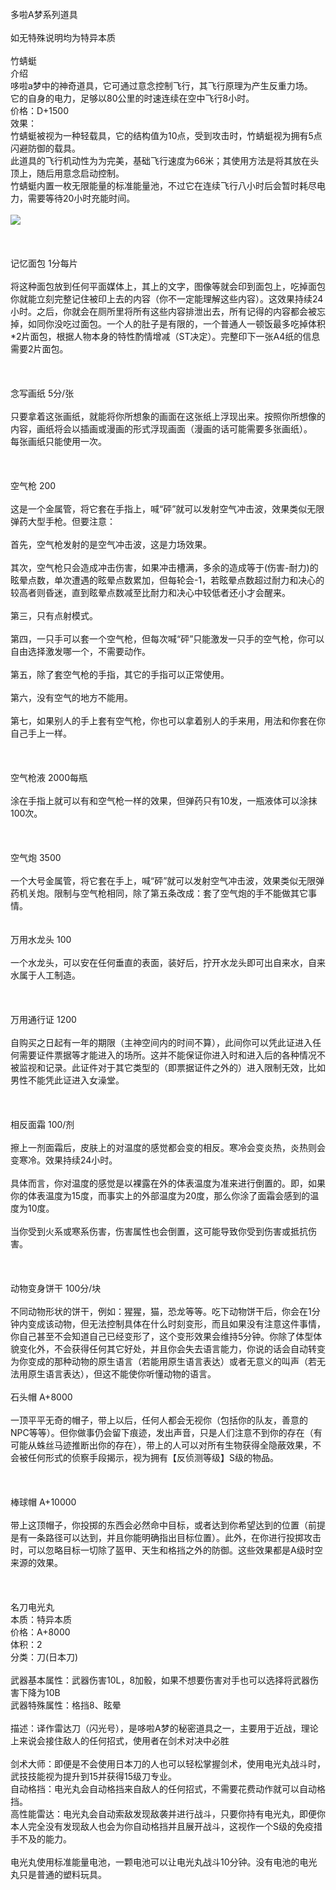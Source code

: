 <title>多啦A梦系列道具</title>
<meta name="GENERATOR" content="WinCHM">
<meta http-equiv="Content-Type" content="text/html; charset=gb2312">
<br>多啦A梦系列道具
<br>
<br>如无特殊说明均为特异本质
<br>
<br>竹蜻蜓 
<br>介绍
<br>    哆啦a梦中的神奇道具，它可通过意念控制飞行，其飞行原理为产生反重力场。
<br>    它的自身的电力，足够以80公里的时速连续在空中飞行8小时。
<br>价格：D+1500
<br>效果：
<br>    竹蜻蜓被视为一种轻载具，它的结构值为10点，受到攻击时，竹蜻蜓视为拥有5点闪避防御的载具。
<br>    此道具的飞行机动性为为完美，基础飞行速度为66米；其使用方法是将其放在头顶上，随后用意念启动控制。     
<br>    竹蜻蜓内置一枚无限能量的标准能量池，不过它在连续飞行八小时后会暂时耗尽电力，需要等待20小时充能时间。<br>
<br>
<img src="images/竹蜻蜓.jpg">
<br>
<br> 
<br>
<br>记忆面包 1分每片
<br>
<br>将这种面包放到任何平面媒体上，其上的文字，图像等就会印到面包上，吃掉面包你就能立刻完整记住被印上去的内容（你不一定能理解这些内容）。这效果持续24小时。之后，你就会在厕所里将所有这些内容排泄出去，所有记得的内容都会被忘掉，如同你没吃过面包。一个人的肚子是有限的，一个普通人一顿饭最多吃掉体积*2片面包，根据人物本身的特性酌情增减（ST决定）。完整印下一张A4纸的信息需要2片面包。
<br>
<br> 
<br>
<br>念写画纸 5分/张
<br>
<br>只要拿着这张画纸，就能将你所想象的画面在这张纸上浮现出来。按照你所想像的内容，画纸将会以插画或漫画的形式浮现画面（漫画的话可能需要多张画纸）。
<br>每张画纸只能使用一次。
<br>
<br>
<br>
<br>空气枪 200
<br>
<br>这是一个金属管，将它套在手指上，喊“砰”就可以发射空气冲击波，效果类似无限弹药大型手枪。但要注意：
<br>
<br>首先，空气枪发射的是空气冲击波，这是力场效果。
<br>
<br>其次，空气枪只会造成冲击伤害，如果冲击槽满，多余的造成等于(伤害-耐力)的眩晕点数，单次遭遇的眩晕点数累加，但每轮会-1，若眩晕点数超过耐力和决心的较高者则昏迷，直到眩晕点数减至比耐力和决心中较低者还小才会醒来。
<br>
<br>第三，只有点射模式。
<br>
<br>第四，一只手可以套一个空气枪，但每次喊“砰”只能激发一只手的空气枪，你可以自由选择激发哪一个，不需要动作。
<br>
<br>第五，除了套空气枪的手指，其它的手指可以正常使用。
<br>
<br>第六，没有空气的地方不能用。
<br>
<br>第七，如果别人的手上套有空气枪，你也可以拿着别人的手来用，用法和你套在你自己手上一样。
<br>
<br> 
<br>
<br>空气枪液 2000每瓶
<br>
<br>涂在手指上就可以有和空气枪一样的效果，但弹药只有10发，一瓶液体可以涂抹100次。
<br>
<br> 
<br>
<br>空气炮 3500
<br>
<br>一个大号金属管，将它套在手上，喊“砰”就可以发射空气冲击波，效果类似无限弹药机关炮。限制与空气枪相同，除了第五条改成：套了空气炮的手不能做其它事情。
<br>
<br>
<br>万用水龙头 100
<br>
<br>一个水龙头，可以安在任何垂直的表面，装好后，拧开水龙头即可出自来水，自来水属于人工制造。
<br>
<br> 
<br>
<br>万用通行证 1200
<br>
<br>自购买之日起有一年的期限（主神空间内的时间不算），此间你可以凭此证进入任何需要证件票据等才能进入的场所。这并不能保证你进入时和进入后的各种情况不被监视和记录。此证件对于其它类型的（即票据证件之外的）进入限制无效，比如男性不能凭此证进入女澡堂。
<br>
<br> 
<br>
<br>相反面霜 100/剂
<br>
<br>擦上一剂面霜后，皮肤上的对温度的感觉都会变的相反。寒冷会变炎热，炎热则会变寒冷。效果持续24小时。
<br>
<br>具体而言，你对温度的感觉是以裸露在外的体表温度为准来进行倒置的。即，如果你的体表温度为15度，而事实上的外部温度为20度，那么你涂了面霜会感到的温度为10度。
<br>
<br>当你受到火系或寒系伤害，伤害属性也会倒置，这可能导致你受到伤害或抵抗伤害。
<br>
<br> 
<br>
<br>动物变身饼干 100分/块
<br>
<br>不同动物形状的饼干，例如：猩猩，猫，恐龙等等。吃下动物饼干后，你会在1分钟内变成该动物，但无法控制具体在什么时刻变形，而且如果没有注意这件事情，你自己甚至不会知道自己已经变形了，这个变形效果会维持5分钟。你除了体型体貌变化外，不会获得任何其它好处，并且你会失去语言能力，你说的话会自动转变为你变成的那种动物的原生语言（若能用原生语言表达）或者无意义的叫声（若无法用原生语言表达），但这不能使你听懂动物的语言。
<br>
<br>石头帽 A+8000
<br>
<br>一顶平平无奇的帽子，带上以后，任何人都会无视你（包括你的队友，善意的NPC等等）。但你做事仍会留下痕迹，发出声音，只是人们注意不到你的存在（有可能从蛛丝马迹推断出你的存在），带上的人可以对所有生物获得全隐蔽效果，不会被任何形式的侦察手段揭示，视为拥有【反侦测等级】S级的物品。
<br>
<br> 
<br>
<br>棒球帽 A+10000
<br>
<br>带上这顶帽子，你投掷的东西会必然命中目标，或者达到你希望达到的位置（前提是有一条路径可以达到，并且你能明确指出目标位置）。此外，在你进行投掷攻击时，可以忽略目标一切除了盔甲、天生和格挡之外的防御。这些效果都是A级时空来源的效果。
<br>
<br> 
<br>
<br>名刀电光丸 
<br>本质：特异本质 
<br>价格：A+8000 
<br>体积：2 
<br>分类：刀(日本刀) 
<br>
<br>武器基本属性：武器伤害10L，8加骰，如果不想要伤害对手也可以选择将武器伤害下降为10B 
<br>武器特殊属性：格挡8、眩晕 
<br>
<br>描述：译作雷达刀（闪光号），是哆啦A梦的秘密道具之一，主要用于近战，理论上来说会接住敌人的任何招式，使用者在剑术对决中必胜 
<br>
<br>剑术大师：即便是不会使用日本刀的人也可以轻松掌握剑术，使用电光丸战斗时，武技技能视为提升到15并获得15级刀专业。
<br>自动格挡：电光丸会自动格挡来自敌人的任何招式，不需要花费动作就可以自动格挡。
<br>高性能雷达：电光丸会自动索敌发现敌袭并进行战斗，只要你持有电光丸，即便你本人完全没有发现敌人也会为你自动格挡并且展开战斗，这视作一个S级的免疫措手不及的能力。 
<br>
<br>电光丸使用标准能量电池，一颗电池可以让电光丸战斗10分钟。没有电池的电光丸只是普通的塑料玩具。 